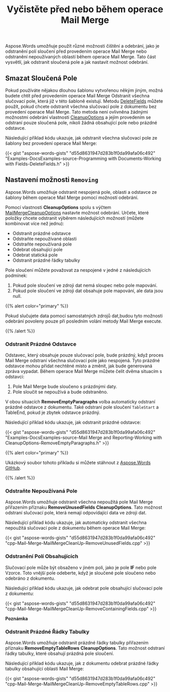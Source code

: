 ﻿---
title: Vyčistěte před nebo během operace Mail Merge
second_title: Aspose.Words pro C++
articleTitle: Vyčistěte před nebo během operace Mail Merge
linktitle: Vyčistěte před nebo během operace Mail Merge
type: docs
description: "Použijte různé možnosti čištění a odebrání, jako je odstranění polí sloučení před provedením operace Mail Merge nebo odebrání nepoužívaných oblastí během operace Mail Merge."
keywords: "cleanup options Mail Merge c#"
weight: 10
url: /cs/cpp/clean-up-before-or-during-mail-merge/
timestamp: 2024-01-27-14-07-04
---

Aspose.Words umožňuje použít různé možnosti čištění a odebrání, jako je odstranění polí sloučení před provedením operace Mail Merge nebo odstranění nepoužívaných oblastí během operace Mail Merge. Tato část vysvětlí, jak odstranit sloučená pole a jak nastavit možnost odebrání.

## Smazat Sloučená Pole

Pokud používáte nějakou dlouhou šablonu vytvořenou někým jiným, možná budete chtít před provedením operace Mail Merge Odstranit všechna slučovací pole, která již v této šabloně existují. Metodu [DeleteFields](https://reference.aspose.com/words/cpp/aspose.words.mailmerging/mailmerge/deletefields/) můžete použít, pokud chcete odstranit všechna slučovací pole z dokumentu bez provedení operace Mail Merge. Tato metoda není ovlivněna žádnými možnostmi odebrání vlastnosti [CleanupOptions](https://reference.aspose.com/words/cpp/aspose.words.mailmerging/mailmerge/get_cleanupoptions/) a jejím provedením se odstraní pouze sloučená pole, nikoli žádná obsahující pole nebo prázdné odstavce.

Následující příklad kódu ukazuje, jak odstranit všechna slučovací pole ze šablony bez provedení operace Mail Merge:

{{< gist "aspose-words-gists" "d55d8631947d283b1f0da99afa06c492" "Examples-DocsExamples-source-Programming with Documents-Working with Fields-DeleteFields.h" >}}

## Nastavení možnosti `Removing`

Aspose.Words umožňuje odstranit nespojená pole, oblasti a odstavce ze šablony během operace Mail Merge pomocí možností odebrání.

Pomocí vlastnosti **CleanupOptions** spolu s výčtem [MailMergeCleanupOptions](https://reference.aspose.com/words/cpp/aspose.words.mailmerging/mailmergecleanupoptions/) nastavte možnost odebrání. Určete, které položky chcete odstranit výběrem následujících možností (můžete kombinovat více než jednu):

* Odstranit prázdné odstavce
* Odstraňte nepoužívané oblasti
* Odstraňte nepoužívaná pole
* Odebrat obsahující pole
* Odebrat statická pole
* Odstranit prázdné řádky tabulky

Pole sloučení můžete považovat za nespojené v jedné z následujících podmínek:

1. Pokud pole sloučení ve zdroji dat nemá sloupec nebo pole mapování.
2. Pokud pole sloučení ve zdroji dat obsahuje pole mapování, ale data jsou null.

{{% alert color="primary" %}}

Pokud slučujete data pomocí samostatných zdrojů dat,budou tyto možnosti odebrání povoleny pouze při posledním volání metody Mail Merge execute.

{{% /alert %}}

### Odstranit Prázdné Odstavce

Odstavec, který obsahuje pouze slučovací pole, bude prázdný, když proces Mail Merge odstraní všechna slučovací pole jako nespojená. Tyto prázdné odstavce mohou přidat nechtěné místo a změnit, jak bude generovaná zpráva vypadat. Během operace Mail Merge můžete čelit dvěma situacím s odstavci:

1. Pole Mail Merge bude sloučeno s prázdnými daty.
2. Pole sloučit se nepoužívá a bude odstraněno.

V obou situacích **RemoveEmptyParagraphs** volba automaticky odstraní prázdné odstavce z dokumentu. Také odstraní pole sloučení `TableStart` a TableEnd, pokud je zbytek odstavce prázdný.

Následující příklad kódu ukazuje, jak odstranit prázdné odstavce:

{{< gist "aspose-words-gists" "d55d8631947d283b1f0da99afa06c492" "Examples-DocsExamples-source-Mail Merge and Reporting-Working with CleanupOptions-RemoveEmptyParagraphs.h" >}}

{{% alert color="primary" %}}

Ukázkový soubor tohoto příkladu si můžete stáhnout z [Aspose.Words GitHub](https://github.com/aspose-words/Aspose.Words-for-C/tree/master/Examples).

{{% /alert %}}

### Odstraňte Nepoužívaná Pole

Aspose.Words umožňuje odstranit všechna nepoužitá pole Mail Merge přiřazením příznaku **RemoveUnusedFields** **CleanupOptions**. Tato možnost odstraní slučovací pole, která nemají odpovídající data ve zdroji dat.

Následující příklad kódu ukazuje, jak automaticky odstranit všechna nepoužitá slučovací pole z dokumentu během operace Mail Merge:

{{< gist "aspose-words-gists" "d55d8631947d283b1f0da99afa06c492" "cpp-Mail-Merge-MailMergeCleanUp-RemoveUnusedFields.cpp" >}}

### Odstranění Polí Obsahujících

Slučovací pole může být obsaženo v jiném poli, jako je pole **IF** nebo pole Vzorce. Toto vnější pole odeberte, když je sloučené pole sloučeno nebo odebráno z dokumentu.

Následující příklad kódu ukazuje, jak odebrat pole obsahující slučovací pole z dokumentu:

{{< gist "aspose-words-gists" "d55d8631947d283b1f0da99afa06c492" "cpp-Mail-Merge-MailMergeCleanUp-RemoveContainingFields.cpp" >}}

**Poznámka**

### Odstranit Prázdné Řádky Tabulky

Aspose.Words umožňuje odstranit prázdné řádky tabulky přiřazením příznaku **RemoveEmptyTableRows** **CleanupOptions**. Tato možnost odstraní řádky tabulky, které obsahují prázdná pole sloučení.

Následující příklad kódu ukazuje, jak z dokumentu odebrat prázdné řádky tabulky obsahující oblasti Mail Merge:

{{< gist "aspose-words-gists" "d55d8631947d283b1f0da99afa06c492" "cpp-Mail-Merge-MailMergeCleanUp-RemoveEmptyTableRows.cpp" >}}
